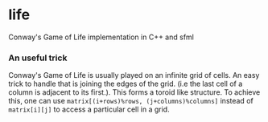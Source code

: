 # life
Conway's Game of Life implementation in C++ and sfml
### An useful trick
Conway's Game of Life is usually played on an infinite grid of cells. An easy trick to handle that is joining the edges of the grid. (i.e the last cell of a column is adjacent to its first.). This forms a toroid like structure. To achieve this, one can use ```matrix[(i+rows)%rows, (j+columns)%columns]``` instead of ```matrix[i][j]``` to access a particular cell in a grid. 
